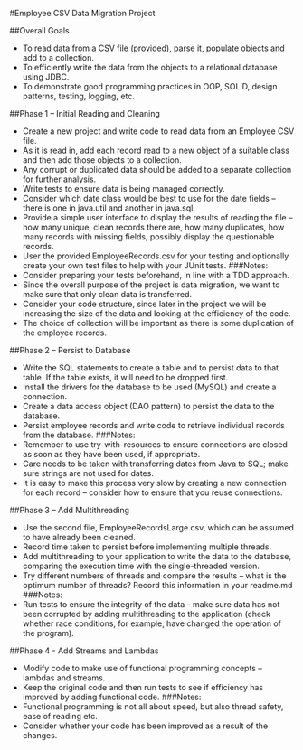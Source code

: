 #Employee CSV Data Migration Project

##Overall Goals
- To read data from a CSV file (provided), parse it, populate objects and add to a collection.
- To efficiently write the data from the objects to a relational database using JDBC.
- To demonstrate good programming practices in OOP, SOLID, design patterns, testing, logging, etc.

##Phase 1 – Initial Reading and Cleaning
- Create a new project and write code to read data from an Employee CSV file.
- As it is read in, add each record read to a new object of a suitable class and then add those objects to a collection.
- Any corrupt or duplicated data should be added to a separate collection for further analysis.
- Write tests to ensure data is being managed correctly.
- Consider which date class would be best to use for the date fields – there is one in java.util and another in java.sql.
- Provide a simple user interface to display the results of reading the file – how many unique, clean records there are, how many duplicates, how many records with missing fields, possibly display the questionable records.
- User the provided EmployeeRecords.csv for your testing and optionally create your own test files to help with your JUnit tests.
###Notes:
- Consider preparing your tests beforehand, in line with a TDD approach.
- Since the overall purpose of the project is data migration, we want to make sure that only clean data is transferred.
- Consider your code structure, since later in the project we will be increasing the size of the data and looking at the efficiency of the code.
- The choice of collection will be important as there is some duplication of the employee records.

##Phase 2 – Persist to Database
- Write the SQL statements to create a table and to persist data to that table. If the table exists, it will need to be dropped first.
- Install the drivers for the database to be used (MySQL) and create a connection.
- Create a data access object (DAO pattern) to persist the data to the database.
- Persist employee records and write code to retrieve individual records from the database.
###Notes:
- Remember to use try-with-resources to ensure connections are closed as soon as they have been used, if appropriate.
- Care needs to be taken with transferring dates from Java to SQL; make sure strings are not used for dates.
- It is easy to make this process very slow by creating a new connection for each record – consider how to ensure that you reuse connections.

##Phase 3 – Add Multithreading
- Use the second file, EmployeeRecordsLarge.csv, which can be assumed to have already been cleaned.
- Record time taken to persist before implementing multiple threads.
- Add multithreading to your application to write the data to the database, comparing the execution time with the single-threaded version.
- Try different numbers of threads and compare the results – what is the optimum number of threads? Record this information in your readme.md
###Notes:
- Run tests to ensure the integrity of the data - make sure data has not been corrupted by adding multithreading to the application (check whether race conditions, for example, have changed the operation of the program).

##Phase 4 - Add Streams and Lambdas
- Modify code to make use of functional programming concepts – lambdas and streams.
- Keep the original code and then run tests to see if efficiency has improved by adding functional code.
###Notes:
- Functional programming is not all about speed, but also thread safety, ease of reading etc.
- Consider whether your code has been improved as a result of the changes.